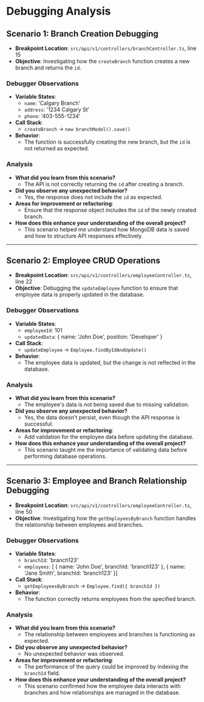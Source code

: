

# Debugging Analysis

## Scenario 1: Branch Creation Debugging

- **Breakpoint Location**: `src/api/v1/controllers/branchController.ts`, line 15
- **Objective**: Investigating how the `createBranch` function creates a new branch and returns the `id`.

### Debugger Observations

- **Variable States**:
  - `name`: 'Calgary Branch'
  - `address`: '1234 Calgary St'
  - `phone`: '403-555-1234'
- **Call Stack**:
  - `createBranch` → `new branchModel().save()`
- **Behavior**:
  - The function is successfully creating the new branch, but the `id` is not returned as expected.

### Analysis

- **What did you learn from this scenario?**
  - The API is not correctly returning the `id` after creating a branch.
- **Did you observe any unexpected behavior?**
  - Yes, the response does not include the `id` as expected.
- **Areas for improvement or refactoring**:
  - Ensure that the response object includes the `id` of the newly created branch.
- **How does this enhance your understanding of the overall project?**
  - This scenario helped me understand how MongoDB data is saved and how to structure API responses effectively.

---

## Scenario 2: Employee CRUD Operations

- **Breakpoint Location**: `src/api/v1/controllers/employeeController.ts`, line 22
- **Objective**: Debugging the `updateEmployee` function to ensure that employee data is properly updated in the database.

### Debugger Observations

- **Variable States**:
  - `employeeId`: 101
  - `updatedData`: { name: 'John Doe', position: 'Developer' }
- **Call Stack**:
  - `updateEmployee` → `Employee.findByIdAndUpdate()`
- **Behavior**:
  - The employee data is updated, but the change is not reflected in the database.

### Analysis

- **What did you learn from this scenario?**
  - The employee's data is not being saved due to missing validation.
- **Did you observe any unexpected behavior?**
  - Yes, the data doesn't persist, even though the API response is successful.
- **Areas for improvement or refactoring**:
  - Add validation for the employee data before updating the database.
- **How does this enhance your understanding of the overall project?**
  - This scenario taught me the importance of validating data before performing database operations.

---

## Scenario 3: Employee and Branch Relationship Debugging

- **Breakpoint Location**: `src/api/v1/controllers/employeeController.ts`, line 50
- **Objective**: Investigating how the `getEmployeesByBranch` function handles the relationship between employees and branches.

### Debugger Observations

- **Variable States**:
  - `branchId`: 'branch123'
  - `employees`: [ { name: 'John Doe', branchId: 'branch123' }, { name: 'Jane Smith', branchId: 'branch123' }]
- **Call Stack**:
  - `getEmployeesByBranch` → `Employee.find({ branchId })`
- **Behavior**:
  - The function correctly returns employees from the specified branch.

### Analysis

- **What did you learn from this scenario?**
  - The relationship between employees and branches is functioning as expected.
- **Did you observe any unexpected behavior?**
  - No unexpected behavior was observed.
- **Areas for improvement or refactoring**:
  - The performance of the query could be improved by indexing the `branchId` field.
- **How does this enhance your understanding of the overall project?**
  - This scenario confirmed how the employee data interacts with branches and how relationships are managed in the database.

